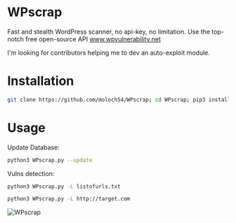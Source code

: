 # WPscrap
Fast and stealth WordPress scanner, no api-key, no limitation.
Use the top-notch free open-source API www.wpvulnerability.net  
  
I'm looking for contributors helping me to dev an auto-exploit module.  

# Installation  
```sh
git clone https://github.com/moloch54/WPscrap; cd WPscrap; pip3 install -r requirements.txt  
``` 

# Usage  
Update Database:
```sh
python3 WPscrap.py --update
```  
Vulns detection:
```sh  
python3 WPscrap.py -L listofurls.txt
```
```sh
python3 WPscrap.py -L http://target.com
```
![WPscrap](https://github.com/moloch54/WPscrap/assets/123097488/92efc5c2-8552-459a-80d2-fa72cc722b92)
